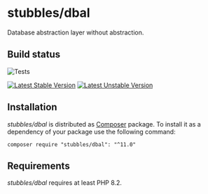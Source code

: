 # stubbles/dbal

Database abstraction layer without abstraction.

## Build status

![Tests](https://github.com/stubbles/stubbles-dbal/workflows/Tests/badge.svg)

[![Latest Stable Version](https://poser.pugx.org/stubbles/dbal/version.png)](https://packagist.org/packages/stubbles/dbal)
[![Latest Unstable Version](https://poser.pugx.org/stubbles/dbal/v/unstable.png)](//packagist.org/packages/stubbles/dbal)

## Installation

_stubbles/dbal_ is distributed as [Composer](https://getcomposer.org/)
package. To install it as a dependency of your package use the following
command:

    composer require "stubbles/dbal": "^11.0"

## Requirements

_stubbles/dbal_ requires at least PHP 8.2.
